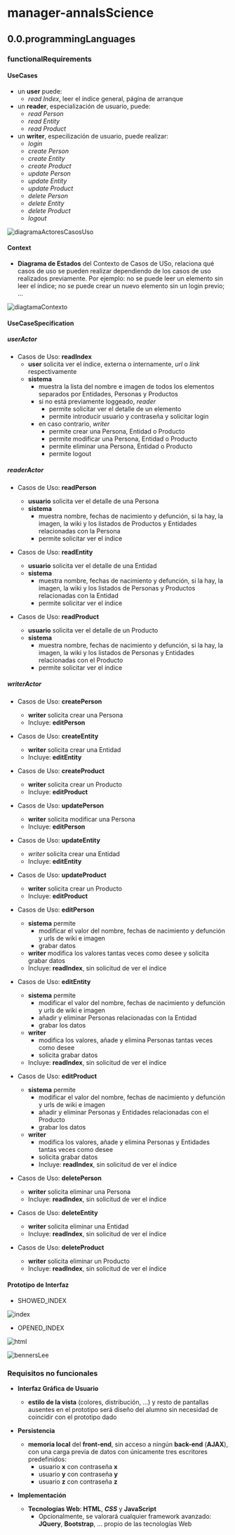 # manager-annalsScience

## 0.0.programmingLanguages

### functionalRequirements

#### UseCases

  - un **user** puede:
    - _read Index_, leer el índice general, página de arranque
  - un **reader**, especialización de usuario, puede:
    - _read Person_
    - _read Entity_
    - _read Product_ 
  - un **writer**, especilización de usuario, puede realizar:
    - _login_
    - _create Person_ 
    - _create Entity_
    - _create Product_
    - _update Person_
    - _update Entity_
    - _update Product_ 
    - _delete Person_
    - _delete Entity_
    - _delete Product_
    - _logout_ 

![diagramaActoresCasosUso](./diagrams/out/diagramaActoresCasosUso/ActoresCasosUso.svg)

#### Context

- **Diagrama de Estados** del Contexto de Casos de USo, relaciona qué casos de uso se pueden realizar dependiendo de los casos de uso realizados previamente. Por ejemplo: no se puede leer un elemento sin leer el índice; no se puede crear un nuevo elemento sin un login previo; ...

![diagtamaContexto](./diagrams/out/diagtamaContexto/diagtamaContexto.svg)


#### UseCaseSpecification

##### userActor

- Casos de Uso: **__readIndex__**
  - **user** solicita ver el índice, externa o internamente, _url_ o _link_ respectivamente
  - **sistema** 
    - muestra la lista del nombre e imagen de todos los elementos separados por Entidades, Personas y Productos
    - si no está previamente loggeado, _reader_
      - permite solicitar ver el detalle de un elemento
      - permite introducir usuario y contraseña y solicitar login
    - en caso contrario, _writer_
      - permite crear una Persona, Entidad o Producto
      - permite modificar una Persona, Entidad o Producto
      - permite eliminar una Persona, Entidad o Producto
      - permite logout

##### readerActor

- Casos de Uso: **__readPerson__**
  - **usuario** solicita ver el detalle de una Persona
  - **sistema** 
    - muestra nombre, fechas de nacimiento y defunción, si la hay, la imagen, la wiki y los listados de Productos y Entidades relacionadas con la Persona
    - permite solicitar ver el índice

- Casos de Uso: **__readEntity__**
  - **usuario** solicita ver el detalle de una Entidad
  - **sistema** 
    - muestra nombre, fechas de nacimiento y defunción, si la hay, la imagen, la wiki y los  listados de Personas y Productos relacionadas con la Entidad
    - permite solicitar ver el índice

- Casos de Uso: **__readProduct__**
  - **usuario** solicita ver el detalle de un Producto
  - **sistema** 
    - muestra nombre, fechas de nacimiento y defunción, si la hay, la imagen, la wiki y los  listados de Personas y Entidades relacionadas con el Producto
    - permite solicitar ver el índice

##### writerActor

- Casos de Uso: **__createPerson__**
  - **writer** solicita crear una Persona
  - Incluye: **__editPerson__**

- Casos de Uso: **__createEntity__**
  - **writer** solicita crear una Entidad
  - Incluye: **__editEntity__**

- Casos de Uso: **__createProduct__**
  - **writer** solicita crear un Producto
  - Incluye: **__editProduct__**

- Casos de Uso: **__updatePerson__**
  - **writer** solicita modificar una Persona
  - Incluye: **__editPerson__**

- Casos de Uso: **__updateEntity__**
  - *writer* solicita crear una Entidad
  - Incluye: **__editEntity__**

- Casos de Uso: **__updateProduct__**
  - **writer** solicita crear un Producto
  - Incluye: **__editProduct__**

- Casos de Uso: **__editPerson__**
  - **sistema** permite 
    - modificar el valor del nombre, fechas de nacimiento y defunción y urls de wiki e imagen
    - grabar datos
  - **writer** modifica los valores tantas veces como desee y solicita grabar datos
  - Incluye: **__readIndex__**, sin solicitud de ver el índice

- Casos de Uso: **__editEntity__**
  - **sistema** permite 
    - modificar el valor del nombre, fechas de nacimiento y defunción y urls de wiki e imagen
    - añadir y eliminar Personas relacionadas con la Entidad
    - grabar los datos
  - **writer** 
    - modifica los valores, añade y elimina Personas tantas veces como desee 
    - solicita grabar datos
  - Incluye: **__readIndex__**, sin solicitud de ver el índice

- Casos de Uso: **__editProduct__**
  - **sistema** permite 
    - modificar el valor del nombre, fechas de nacimiento y defunción y urls de wiki e imagen
    - añadir y eliminar Personas y Entidades relacionadas con el Producto
    - grabar los datos
  - **writer** 
    - modifica los valores, añade y elimina Personas y Entidades tantas veces como desee 
    - solicita grabar datos
    - Incluye: **__readIndex__**, sin solicitud de ver el índice

- Casos de Uso: **__deletePerson__**
  - **writer** solicita eliminar una Persona
  - Incluye: **__readIndex__**, sin solicitud de ver el índice

- Casos de Uso: **__deleteEntity__**
  - **writer** solicita eliminar una Entidad
  - Incluye: **__readIndex__**, sin solicitud de ver el índice

- Casos de Uso: **__deleteProduct__**
  - **writer** solicita eliminar un Producto
  - Incluye: **__readIndex__**, sin solicitud de ver el índice

#### Prototipo de Interfaz

- SHOWED_INDEX 

![index](./images/index.png)

- OPENED_INDEX

![html](./images/html.png)

![bennersLee](./images/bennersLee.png)

### Requisitos no funcionales

- **Interfaz Gráfica de Usuario**
  * **estilo de la vista** (colores, distribución, ...) y resto de pantallas ausentes en el prototipo será diseño del alumno sin necesidad de coincidir con el prototipo dado

- **Persistencia**
  - **memoria local** del __front-end__, sin acceso a ningún __back-end__ (__AJAX__), con una carga previa de datos con únicamente tres escritores predefinidos:
    * usuario __x__ con contraseña __x__
    * usuario __y__ con contraseña __y__
    * usuario __z__ con contraseña __z__

- **Implementación** 
  * **Tecnologías Web**: __HTML__, ___CSS___ y __JavaScript__
    * Opcionalmente, se valorará cualquier framework avanzado: __JQuery__, __Bootstrap__, ... propio de las tecnologías Web
